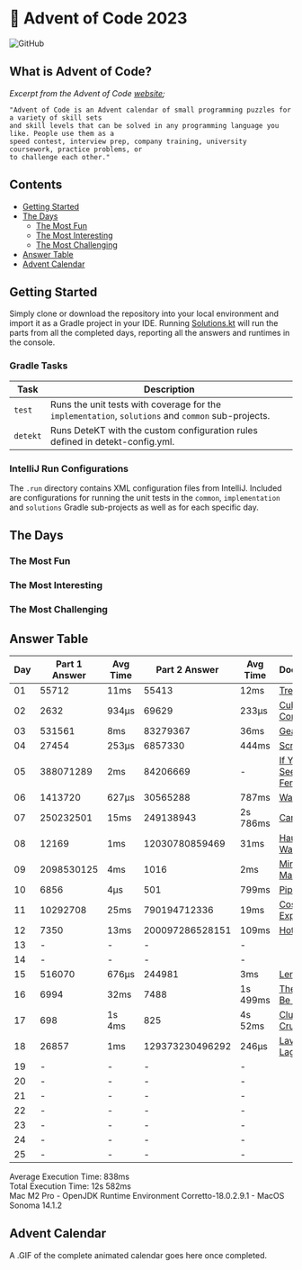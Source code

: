 # :christmas_tree: Advent of Code 2023

![GitHub](https://img.shields.io/badge/stars-36%2F50-yellow)

## What is Advent of Code?

_Excerpt from the Advent of Code [website](https://adventofcode.com/2020/about);_

    "Advent of Code is an Advent calendar of small programming puzzles for a variety of skill sets
    and skill levels that can be solved in any programming language you like. People use them as a
    speed contest, interview prep, company training, university coursework, practice problems, or
    to challenge each other."

## Contents
* [Getting Started](#getting-started)
* [The Days](#the-days)
    * [The Most Fun](#the-most-fun)
    * [The Most Interesting](#the-most-interesting)
    * [The Most Challenging](#the-most-challenging)
* [Answer Table](#answer-table)
* [Advent Calendar](#advent-calendar)

## Getting Started
Simply clone or download the repository into your local environment and import it as a Gradle project in your IDE.
Running [Solutions.kt](https://git.io/JII6v) will run the parts from all the completed days, reporting all the
answers and runtimes in the console.

### Gradle Tasks
| Task      | Description                                                                                        |
|-----------|----------------------------------------------------------------------------------------------------|
| `test`    | Runs the unit tests with coverage for the `implementation`, `solutions` and `common` sub-projects. |
| `detekt`  | Runs DeteKT with the custom configuration rules defined in detekt-config.yml.                      |

### IntelliJ Run Configurations
The `.run` directory contains XML configuration files from IntelliJ. Included are configurations for running the unit
tests in the `common`, `implementation` and `solutions` Gradle sub-projects as well as for each specific day.

## The Days

### The Most Fun
### The Most Interesting
### The Most Challenging

## Answer Table

| Day | Part 1 Answer | Avg Time | Part 2 Answer   | Avg Time | Documentation                                    |
|-----|---------------|----------|-----------------|----------|--------------------------------------------------|
| 01  | 55712         | 11ms     | 55413           | 12ms     | [Trebuchet?!](docs/DAY01.MD)                     |
| 02  | 2632          | 934μs    | 69629           | 233μs    | [Cube Conundrum](docs/DAY02.MD)                  |
| 03  | 531561        | 8ms      | 83279367        | 36ms     | [Gear Ratios](docs/DAY03.MD)                     |
| 04  | 27454         | 253μs    | 6857330         | 444ms    | [Scratchcards](docs/DAY04.MD)                    |
| 05  | 388071289     | 2ms      | 84206669        | -        | [If You Give A Seed A Fertilizer](docs/DAY05.MD) |
| 06  | 1413720       | 627μs    | 30565288        | 787ms    | [Wait For It](docs/DAY06.MD)                     |
| 07  | 250232501     | 15ms     | 249138943       | 2s 786ms | [Camel Cards](docs/DAY07.MD)                     |
| 08  | 12169         | 1ms      | 12030780859469  | 31ms     | [Haunted Wasteland](docs/DAY08.MD)               |
| 09  | 2098530125    | 4ms      | 1016            | 2ms      | [Mirage Maintenance](docs/DAY09.MD)              |
| 10  | 6856          | 4μs      | 501             | 799ms    | [Pipe Maze](docs/DAY10.MD)                       |
| 11  | 10292708      | 25ms     | 790194712336    | 19ms     | [Cosmic Expansion](docs/DAY11.MD)                |
| 12  | 7350          | 13ms     | 200097286528151 | 109ms    | [Hot Springs](docs/DAY12.MD)                     |
| 13  | -             | -        | -               | -        | [](docs/DAY13.MD)                                |
| 14  | -             | -        | -               | -        | [](docs/DAY14.MD)                                |
| 15  | 516070        | 676μs    | 244981          | 3ms      | [Lens Library](docs/DAY15.MD)                    |
| 16  | 6994          | 32ms     | 7488            | 1s 499ms | [The Floor Will Be Lava](docs/DAY16.MD)          |
| 17  | 698           | 1s 4ms   | 825             | 4s 52ms  | [Clumsy Crucible](docs/DAY17.MD)                 |
| 18  | 26857         | 1ms      | 129373230496292 | 246μs    | [Lavaduct Lagoon](docs/DAY18.MD)                 |
| 19  | -             | -        | -               | -        | [](docs/DAY19.MD)                                |
| 20  | -             | -        | -               | -        | [](docs/DAY20.MD)                                |
| 21  | -             | -        | -               | -        | [](docs/DAY21.MD)                                |
| 22  | -             | -        | -               | -        | [](docs/DAY22.MD)                                |
| 23  | -             | -        | -               | -        | [](docs/DAY23.MD)                                |
| 24  | -             | -        | -               | -        | [](docs/DAY24.MD)                                |
| 25  | -             | -        | -               | -        | [](docs/DAY25.MD)                                |

Average Execution Time: 838ms \
Total Execution Time: 12s 582ms \
Mac M2 Pro - OpenJDK Runtime Environment Corretto-18.0.2.9.1 - MacOS Sonoma 14.1.2

## Advent Calendar
A .GIF of the complete animated calendar goes here once completed.